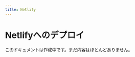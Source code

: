 ```yaml
---
title: Netlify
---
```


# Netlifyへのデプロイ

<docs-warning>
  このドキュメントは作成中です。まだ内容はほとんどありません。
</docs-warning>



